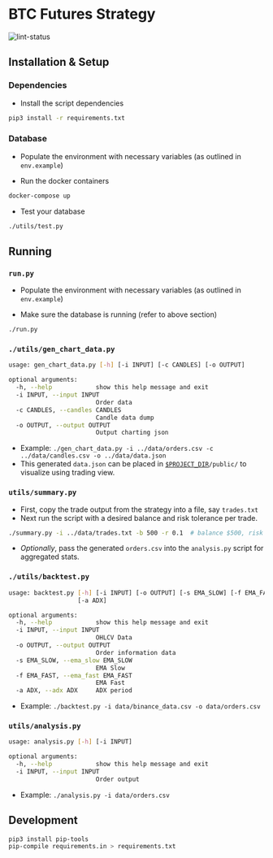 # BTC Futures Strategy
![lint-status](https://github.com/Synalytica/btc-futures/workflows/Python%20application/badge.svg)

## Installation & Setup

### Dependencies

- Install the script dependencies
```bash
pip3 install -r requirements.txt
```

### Database

- Populate the environment with necessary variables (as outlined in
  `env.example`)

- Run the docker containers

```bash
docker-compose up
```

- Test your database

```bash
./utils/test.py
```

## Running

### `run.py`

- Populate the environment with necessary variables (as outlined in
  `env.example`)

- Make sure the database is running (refer to above section)

```bash
./run.py
```

### `./utils/gen_chart_data.py`

```bash
usage: gen_chart_data.py [-h] [-i INPUT] [-c CANDLES] [-o OUTPUT]

optional arguments:
  -h, --help            show this help message and exit
  -i INPUT, --input INPUT
                        Order data
  -c CANDLES, --candles CANDLES
                        Candle data dump
  -o OUTPUT, --output OUTPUT
                        Output charting json
```

- Example: `./gen_chart_data.py -i ../data/orders.csv -c ../data/candles.csv -o ../data/data.json`
- This generated `data.json` can be placed in
  [`$PROJECT_DIR`](https://github.com/Synalytica/visualization-engine)`/public/`
  to visualize using trading view.


### ```utils/summary.py```

- First, copy the trade output from the strategy into a file, say `trades.txt`
- Next run the script with a desired balance and risk tolerance per trade.

```bash
./summary.py -i ../data/trades.txt -b 500 -r 0.1  # balance $500, risk 10%
```

- _Optionally_, pass the generated `orders.csv` into the `analysis.py` script for
  aggregated stats.

### `./utils/backtest.py`

```bash
usage: backtest.py [-h] [-i INPUT] [-o OUTPUT] [-s EMA_SLOW] [-f EMA_FAST]
                   [-a ADX]

optional arguments:
  -h, --help            show this help message and exit
  -i INPUT, --input INPUT
                        OHLCV Data
  -o OUTPUT, --output OUTPUT
                        Order information data
  -s EMA_SLOW, --ema_slow EMA_SLOW
                        EMA Slow
  -f EMA_FAST, --ema_fast EMA_FAST
                        EMA Fast
  -a ADX, --adx ADX     ADX period
```

- Example: `./backtest.py -i data/binance_data.csv -o data/orders.csv`

### `utils/analysis.py`

```bash
usage: analysis.py [-h] [-i INPUT]

optional arguments:
  -h, --help            show this help message and exit
  -i INPUT, --input INPUT
                        Order output
```

- Example: `./analysis.py -i data/orders.csv`


## Development

```bash
pip3 install pip-tools
pip-compile requirements.in > requirements.txt
```



